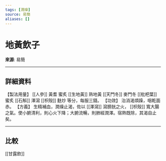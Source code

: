 ```yaml
---
tags: [潤燥]
source: 易簡
aliases: []
---
```


# 地黃飲子

**來源**: 易簡  

---

## 詳細資料
【製法用量】 [[人參]] 黃耆
蜜炙 [[生地黃]] 熟地黃 [[天門冬]] 麥門冬 [[枇杷葉]] 蜜炙 [[石斛]] 澤瀉 [[枳殼]] 麩炒
等分，每服三錢。
【功效】
治消渴煩躁，咽乾面赤。
【方義】
生精補血，潤燥止渴，佐以 [[澤瀉]] 瀉膀胱之火， [[枳殼]] 寬大腸之氣。使小腑清利，則心火下降；大腑流暢，則肺經潤澤。宿熱既除，其渴自止矣。

---

## 比較
[[甘露飲]]
